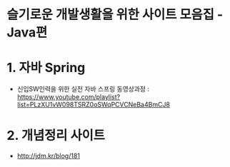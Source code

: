 # 슬기로운 개발생활을 위한 사이트 모음집 - Java편

# 1. 자바 Spring
 - 신입SW인력을 위한 실전 자바 스프링 동영상과정 : https://www.youtube.com/playlist?list=PLzXU1vW098TSRZ0oSWqPCVCNeBa4BmCJ8

# 2. 개념정리 사이트
 - http://jdm.kr/blog/181